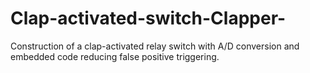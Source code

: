 # Clap-activated-switch-Clapper-
Construction of a clap-activated relay switch with A/D conversion and embedded code reducing false positive triggering.
